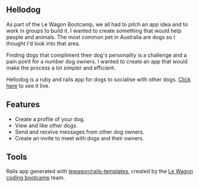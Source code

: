 ## Hellodog
As part of the Le Wagon Bootcamp, we all had to pitch an app idea and to work in groups to build it. I wanted to create something that would help people and animals. The most common pet in Australia are dogs so I thought I'd look into that area.

Finding dogs that compliment their dog's personality is a challenge and a pain point for a number dog owners. I wanted to create an app that would make the process a lot simpler and efficient.

Hellodog is a ruby and rails app for dogs to socialise with other dogs. 
[Click here](https://#) to see it live.

## Features
* Create a profile of your dog.
* View and like other dogs.
* Send and receive messages from other dog owners.
* Create an invite to meet with dogs and their owners.

## Tools
Rails app generated with [lewagon/rails-templates](https://github.com/lewagon/rails-templates), created by the [Le Wagon coding bootcamp](https://www.lewagon.com) team.
